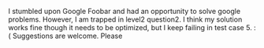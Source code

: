 I stumbled upon Google Foobar and had an opportunity to solve google problems. However, I am trapped in level2 question2.
I think my solution works fine though it needs to be optimized, but I keep failing in test case 5. :(
Suggestions are welcome. Please
